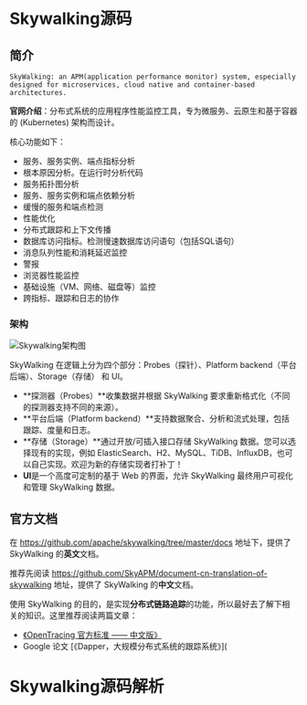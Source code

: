# Skywalking源码

## 简介

```
SkyWalking: an APM(application performance monitor) system, especially designed for microservices, cloud native and container-based architectures.
```

**官网介绍**：分布式系统的应用程序性能监控工具，专为微服务、云原生和基于容器的 (Kubernetes) 架构而设计。

核心功能如下：

- 服务、服务实例、端点指标分析
- 根本原因分析。在运行时分析代码
- 服务拓扑图分析
- 服务、服务实例和端点依赖分析
- 缓慢的服务和端点检测
- 性能优化
- 分布式跟踪和上下文传播
- 数据库访问指标。检测慢速数据库访问语句（包括SQL语句）
- 消息队列性能和消耗延迟监控
- 警报
- 浏览器性能监控
- 基础设施（VM、网络、磁盘等）监控
- 跨指标、跟踪和日志的协作

### 架构

![Skywalking架构图](png\Skywalking架构图.png)

SkyWalking 在逻辑上分为四个部分：Probes（探针）、Platform backend（平台后端）、Storage（存储） 和 UI。

- **探测器（Probes）**收集数据并根据 SkyWalking 要求重新格式化（不同的探测器支持不同的来源）。
- **平台后端（Platform backend）**支持数据聚合、分析和流式处理，包括跟踪、度量和日志。
- **存储（Storage）**通过开放/可插入接口存储 SkyWalking 数据。您可以选择现有的实现，例如 ElasticSearch、H2、MySQL、TiDB、InfluxDB，也可以自己实现。欢迎为新的存储实现者打补丁！
- **UI**是一个高度可定制的基于 Web 的界面，允许 SkyWalking 最终用户可视化和管理 SkyWalking 数据。

## 官方文档

在 https://github.com/apache/skywalking/tree/master/docs 地址下，提供了 SkyWalking 的**英文**文档。

推荐先阅读 https://github.com/SkyAPM/document-cn-translation-of-skywalking 地址，提供了 SkyWalking 的**中文**文档。

使用 SkyWalking 的目的，是实现**分布式链路追踪**的功能，所以最好去了解下相关的知识。这里推荐阅读两篇文章：

- [《OpenTracing 官方标准 —— 中文版》](https://github.com/opentracing-contrib/opentracing-specification-zh)
- Google 论文 [《Dapper，大规模分布式系统的跟踪系统》](

# Skywalking源码解析